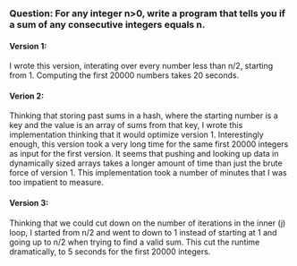 ### Question: For any integer n>0, write a program that tells you if a sum of any consecutive integers equals n.

#### Version 1:
I wrote this version, interating over every number less than n/2, starting from 1.  Computing the first 20000 numbers takes 
20 seconds.

#### Verion 2:
Thinking that storing past sums in a hash, where the starting number is a key and the value is an array of sums from that key, I 
wrote this implementation thinking that it would optimize version 1.  Interestingly enough, this version took a very long time 
for the same first 20000 integers as input for the first version.  It seems that pushing and looking up data in dynamically 
sized arrays takes a longer amount of time than just the brute force of version 1.  This implementation took a number of minutes 
that I was too impatient to measure.

#### Version 3:
Thinking that we could cut down on the number of iterations in the inner (j) loop, I started from n/2 and went to down to 1 
instead of starting at 1 and going up to n/2 when trying to find a valid sum.  This cut the runtime dramatically, to 5 seconds 
for the first 20000 integers.  